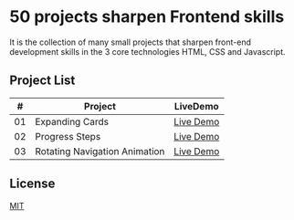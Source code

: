 # 50 projects sharpen Frontend skills

It is the collection of many small projects that sharpen front-end development skills in the 3 core technologies HTML, CSS and Javascript.


## Project List

| #   | Project                                 | LiveDemo                                  |
| --- | --------------------------------------- | --------------------------------------------------- |
| 01  | Expanding Cards                         | [Live Demo](https://ye-htut-aung.de/50Projects_Sharpen_FrontEnd_Skills/expending-cards/)                                      |
| 02  | Progress Steps                          | [Live Demo](https://ye-htut-aung.de/50Projects_Sharpen_FrontEnd_Skills/progress-steps/)                                      |
| 03  | Rotating Navigation Animation           | [Live Demo](https://ye-htut-aung.de/50Projects_Sharpen_FrontEnd_Skills/rotating-navigation/)  

## License

[MIT](https://choosealicense.com/licenses/mit/)
